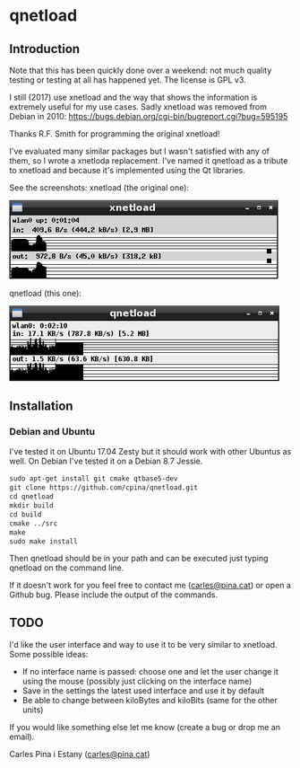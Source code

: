 # qnetload
## Introduction
Note that this has been quickly done over a weekend: not much quality testing or testing at all has happened yet. The license is GPL v3.

I still (2017) use xnetload and the way that shows the information is extremely useful for my use cases. Sadly xnetload was removed from Debian in 2010:
https://bugs.debian.org/cgi-bin/bugreport.cgi?bug=595195

Thanks R.F. Smith for programming the original xnetload!

I've evaluated many similar packages but I wasn't satisfied with any of them, so I wrote a xnetloda replacement. I've named it qnetload as a tribute to xnetload and because it's implemented using the Qt libraries.

See the screenshots:
xnetload (the original one):

![xnetload](images-for-documentation/xnetload.png)

qnetload (this one):

![qnetload](images-for-documentation/qnetload.png)

## Installation
### Debian and Ubuntu
I've tested it on Ubuntu 17.04 Zesty but it should work with other Ubuntus as well.
On Debian I've tested it on a Debian 8.7 Jessie.

```
sudo apt-get install git cmake qtbase5-dev
git clone https://github.com/cpina/qnetload.git
cd qnetload
mkdir build
cd build
cmake ../src
make
sudo make install
```

Then qnetload should be in your path and can be executed just typing qnetload on the command line.

If it doesn't work for you feel free to contact me (carles@pina.cat) or open a Github bug. Please include the output of the commands.

## TODO
I'd like the user interface and way to use it to be very similar to xnetload. Some possible ideas:

* If no interface name is passed: choose one and let the user change it using the mouse (possibly just clicking on the interface name)
* Save in the settings the latest used interface and use it by default
* Be able to change between kiloBytes and kiloBits (same for the other units)

If you would like something else let me know (create a bug or drop me an email).

Carles Pina i Estany (carles@pina.cat)
